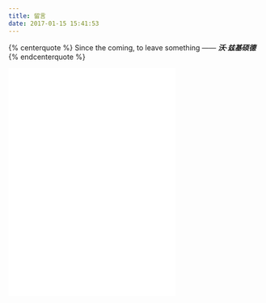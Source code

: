 ```yaml
---
title: 留言
date: 2017-01-15 15:41:53
---
```

{% centerquote %}
Since the coming, to leave something
									—— ***沃·兹基硕德***
{% endcenterquote %}

<div style="width:350px;">
<iframe frameborder="no" border="0" marginwidth="0" marginheight="0" width=330 height=450 src="//music.163.com/outchain/player?type=0&id=571181927&auto=1&height=430"></iframe>
</div>

